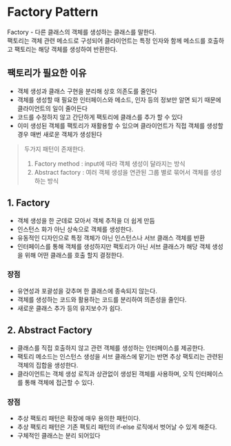 # Factory Pattern
Factory - 다른 클래스의 객체를 생성하는 클래스를 말한다.   
팩토리는 객체 관련 메소드로 구성되어 클라이언트는 특정 인자와 함께 메소드를 호출하고 팩토리는 해당 객체를 생성하여 반환한다.
## 팩토리가 필요한 이유
- 객체 생성과 클래스 구현을 분리해 상호 의존도를 줄인다
- 객체를 생성할 때 필요한 인터페이스와 메소드, 인자 등의 정보만 알면 되기 때문에 클라이언트의 일이 줄어든다
- 코드를 수정하지 않고 간단하게 팩토리에 클래스를 추가 할 수 있다
- 이미 생성된 객체를 팩토리가 재활용할 수 있으며 클라이언트가 직접 객체를 생성할 경우 매번 새로운 객체가 생성된다
> 두가지 패턴이 존재한다.
> 1. Factory method : input에 따라 객체 생성이 달라지는 방식
> 2. Abstract factory : 여러 객체 생성을 연관된 그룹 별로 묶어서 객체를 생성하는 방식

## 1. Factory
- 객체 생성을 한 군데로 모아서 객체 추적을 더 쉽게 만듬
- 인스턴스 화가 아닌 상속으로 객체를 생성한다.
- 유동적인 디자인으로 특정 객체가 아닌 인스턴스나 서브 클래스 객체를 반환
- 인터페이스를 통해 객체를 생성하지만 팩토리가 아닌 서브 클래스가 해당 객체 생성을 위해 어떤 클래스를 호출 할지 결정한다.
### 장점
- 유연성과 포괄성을 갖추며 한 클래스에 종속되지 않는다.
- 객체를 생성하는 코드와 활용하는 코드를 분리하여 의존성을 줄인다.
- 새로운 클래스 추가 등의 유지보수가 쉽다.

## 2. Abstract Factory  
- 클래스를 직접 호출하지 않고 관련 객체를 생성하는 인터페이스를 제공한다.
- 팩토리 메소드는 인스턴스 생성을 서브 클래스에 맡기는 반면 추상 팩토리는 관련된 객체의 집합을 생성한다.
- 클라이언트는 객체 생성 로직과 상관없이 생성된 객체를 사용하며, 오직 인터페이스를 통해 객체에 접근할 수 있다.
### 장점
- 추상 팩토리 패턴은 확장에 매우 용의한 패턴이다.
- 추상 팩토리 패턴은 기존 팩토리 패턴의 if-else 로직에서 벗어날 수 있게 해준다.
- 구체적인 클래스는 분리 되어있다